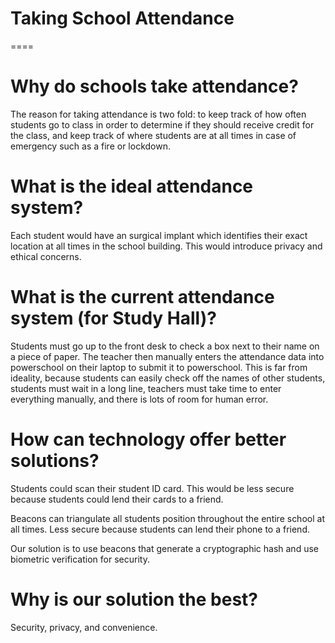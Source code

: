 Taking School Attendance
====
====

# Why do schools take attendance?

The reason for taking attendance is two fold: to keep track of how often students go to class in order to determine if they should receive credit for the class, and keep track of where students are at all times in case of emergency such as a fire or lockdown.

# What is the ideal attendance system?

Each student would have an surgical implant which identifies their exact location at all times in the school building. This would introduce privacy and ethical concerns.

# What is the current attendance system (for Study Hall)?

Students must go up to the front desk to check a box next to their name on a piece of paper. The teacher then manually enters the attendance data into powerschool on their laptop to submit it to powerschool. This is far from ideality, because students can easily check off the names of other students, students must wait in a long line, teachers must take time to enter everything manually, and there is lots of room for human error.

# How can technology offer better solutions?

Students could scan their student ID card. This would be less secure because students could lend their cards to a friend.

Beacons can triangulate all students position throughout the entire school at all times. Less secure because students can lend their phone to a friend.

Our solution is to use beacons that generate a cryptographic hash and use biometric verification for security.

# Why is our solution the best?

Security, privacy, and convenience.
